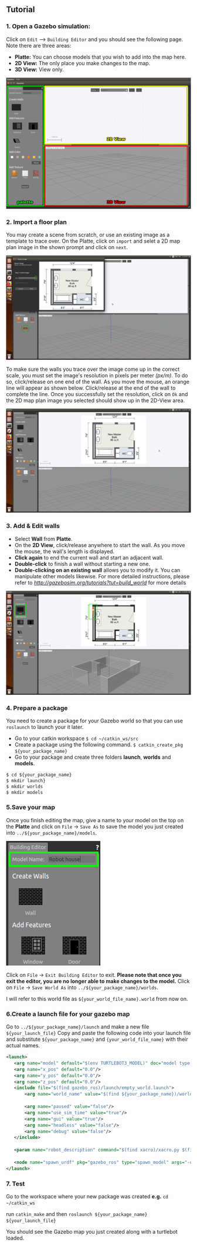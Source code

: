 ## Tutorial
### 1. Open a Gazebo simulation:
Click on `Edit` --> `Building Editor` and you should see the following page. Note there are three areas:
- **Platte:** You can choose models that you wish to add into the map here. 
- **2D View:** The only place you make changes to the map. 
- **3D View:** View only. 

![p1](/create-gazebo-map/images/p1.png)

### 2. Import a floor plan
You may create a scene from scratch, or use an existing image as a template to trace over. On the Platte, click on `import` and selet a 2D map plan image in the shown prompt and click on `next`.

![p2](/create-gazebo-map/images/p2.png)

To make sure the walls you trace over the image come up in the correct scale, you must set the image's resolution in pixels per meter _(px/m)_. To do so, click/release on one end of the wall. As you move the mouse, an orange line will appear as shown below. Click/release at the end of the wall to complete the line. Once you successfully set the resolution, click on `Ok` and the 2D map plan image you selected should show up in the 2D-View area.

![p3](/create-gazebo-map/images/p3.png)

### 3. Add & Edit walls
- Select **Wall** from **Platte**. 
- On the **2D View**, click/release anywhere to start the wall. As you move the mouse, the wall's length is displayed. 
- **Click again** to end the current wall and start an adjacent wall. 
- **Double-click** to finish a wall without starting a new one. 
- **Double-clicking on an existing wall** allows you to modify it. 
You can manipulate other models likewise. For more detailed instructions, please refer to _*http://gazebosim.org/tutorials?tut=build_world*_ for more details

![p4](/create-gazebo-map/images/p4.png)

### 4. Prepare a package
You need to create a package for your Gazebo world so that you can use `roslaunch` to launch your it later.

- Go to your catkin workspace
`$ cd ~/catkin_ws/src`
- Create a package using the following command.
`$ catkin_create_pkg ${your_package_name}`
- Go to your package and create three folders **launch**, **worlds** and **models**.
```
$ cd ${your_package_name}
$ mkdir launch}
$ mkdir worlds
$ mkdir models
```

### 5.Save your map
Once you finish editing the map, give a name to your model on the top on the **Platte** and click on `File` -> `Save As` to save the model you just created into `../${your_package_name}/models`. 

![p5](/create-gazebo-map/images/p5.png)

Click on `File` -> `Exit Building Editor` to exit. **Please note that once you exit the editor, you are no longer able to make changes to the model.** Click on `File` -> `Save World As` into `../${your_package_name}/worlds`. 

I will refer to this world file as `${your_world_file_name}.world` from now on.

### 6.Create a launch file for your gazebo map
Go to `../${your_package_name}/launch` and make a new file `${your_launch_file}`
Copy and paste the following code into your launch file and substitute `${your_package_name}` and `{your_world_file_name}` with their actual names.
 ```xml
 <launch>
	<arg name="model" default="$(env TURTLEBOT3_MODEL)" doc="model type [burger, waffle, waffle_pi]"/>
	<arg name="x_pos" default="0.0"/>
	<arg name="y_pos" default="0.0"/>
	<arg name="z_pos" default="0.0"/>
	<include file="$(find gazebo_ros)/launch/empty_world.launch">
		<arg name="world_name" value="$(find ${your_package_name})/worlds/${your_world_file_name}.world"/>

		<arg name="paused" value="false"/>
	    <arg name="use_sim_time" value="true"/>
	    <arg name="gui" value="true"/>
	    <arg name="headless" value="false"/>
	    <arg name="debug" value="false"/>
	</include>

 	<param name="robot_description" command="$(find xacro)/xacro.py $(find turtlebot3_description)/urdf/turtlebot3_$(arg model).urdf.xacro" />

 	<node name="spawn_urdf" pkg="gazebo_ros" type="spawn_model" args="-urdf -model turtlebot3_$(arg model) -x $(arg x_pos) -y $(arg y_pos) -z $(arg z_pos) -param robot_description" />
</launch>
 ```

### 7. Test
Go to the workspace where your new package was created 
**e.g.** `cd ~/catkin_ws`

run `catkin_make` and then `roslaunch ${your_package_name} ${your_launch_file}`

You should see the Gazebo map you just created along with a turtlebot loaded.
